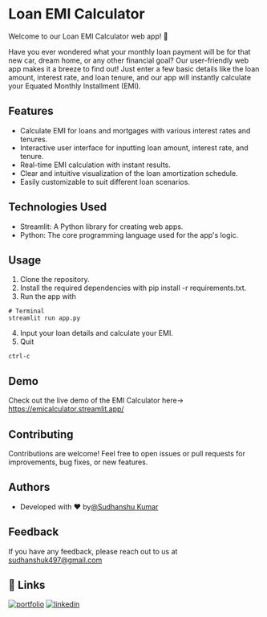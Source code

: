 #  Loan EMI Calculator

Welcome to our Loan EMI Calculator web app! 🚀

Have you ever wondered what your monthly loan payment will be for that new car, dream home, or any other financial goal? Our user-friendly web app makes it a breeze to find out! Just enter a few basic details like the loan amount, interest rate, and loan tenure, and our app will instantly calculate your Equated Monthly Installment (EMI).

## Features

- Calculate EMI for loans and mortgages with various interest rates and tenures.
- Interactive user interface for inputting loan amount, interest rate, and tenure.
- Real-time EMI calculation with instant results.
- Clear and intuitive visualization of the loan amortization schedule.
- Easily customizable to suit different loan scenarios.
  
## Technologies Used
- Streamlit: A Python library for creating web apps.
- Python: The core programming language used for the app's logic.

## Usage
1. Clone the repository.
2. Install the required dependencies with pip install -r requirements.txt.
3. Run the app with
```
# Terminal
streamlit run app.py
```
4. Input your loan details and calculate your EMI.
5. Quit
```
ctrl-c
```

## Demo

Check out the live demo of the EMI Calculator here-> https://emicalculator.streamlit.app/

## Contributing
Contributions are welcome! Feel free to open issues or pull requests for improvements, bug fixes, or new features.
## Authors

- Developed with ❤ by[@Sudhanshu Kumar](https://github.com/sudhanshu432)

## Feedback

If you have any feedback, please reach out to us at sudhanshuk497@gmail.com


## 🔗 Links
[![portfolio](https://img.shields.io/badge/my_portfolio-000?style=for-the-badge&logo=ko-fi&logoColor=white)](https://github.com/sudhanshu432)
[![linkedin](https://img.shields.io/badge/linkedin-0A66C2?style=for-the-badge&logo=linkedin&logoColor=white)](https://www.linkedin.com/in/sudhanshu-kumar432/)


